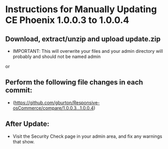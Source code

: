 # Instructions for Manually Updating CE Phoenix 1.0.0.3 to 1.0.0.4
## Download, extract/unzip and upload update.zip
* IMPORTANT: This will overwrite your files and your admin directory will probably and should not be named admin

or
## Perform the following file changes in each commit:
  * (https://github.com/gburton/Responsive-osCommerce/compare/1.0.0.3...1.0.0.4)
## After Update:
* Visit the Security Check page in your admin area, and fix any warnings that show.